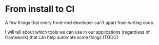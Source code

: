 # From install to CI

A few things that every front-end developer can't apart from writing code.

I will tell about which tools we can use in our applications (regardless of framework) that can help automate some things (TODO)
